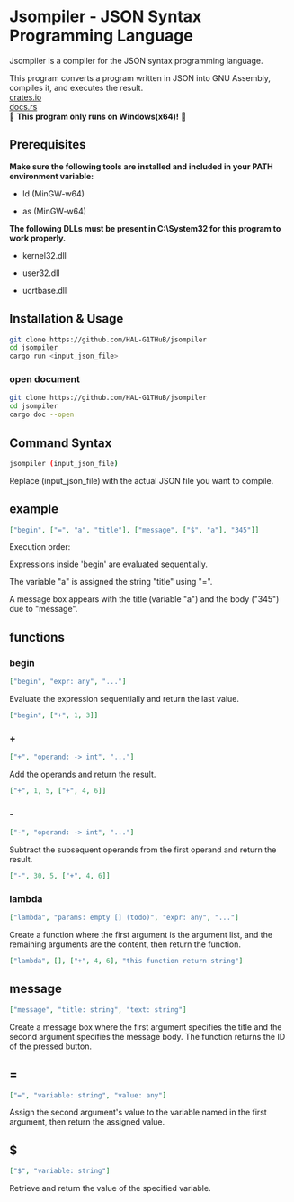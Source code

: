 # Jsompiler - JSON Syntax Programming Language

Jsompiler is a compiler for the JSON syntax programming language.

This program converts a program written in JSON into GNU Assembly, compiles it, and executes the result.  
[crates.io](https://crates.io/crates/jsompiler)  
[docs.rs](https://docs.rs/jsompiler/latest/jsompiler)  
🚨 **This program only runs on Windows(x64)!** 🚨

## Prerequisites

**Make sure the following tools are installed and included in your PATH environment variable:**

- ld (MinGW-w64)

- as (MinGW-w64)

**The following DLLs must be present in C:\System32 for this program to work properly.**

- kernel32.dll

- user32.dll

- ucrtbase.dll

## Installation & Usage

```bash
git clone https://github.com/HAL-G1THuB/jsompiler
cd jsompiler
cargo run <input_json_file>
```

### open document

```bash
git clone https://github.com/HAL-G1THuB/jsompiler
cd jsompiler
cargo doc --open
```

## Command Syntax

```bash
jsompiler (input_json_file)
```

Replace (input_json_file) with the actual JSON file you want to compile.

## example

```json
["begin", ["=", "a", "title"], ["message", ["$", "a"], "345"]]
```

Execution order:

Expressions inside 'begin' are evaluated sequentially.

The variable "a" is assigned the string "title" using "=".

A message box appears with the title (variable "a") and the body ("345") due to "message".

## functions

### begin

```json
["begin", "expr: any", "..."]
```

Evaluate the expression sequentially and return the last value.

```json
["begin", ["+", 1, 3]]
```

### +

```json
["+", "operand: -> int", "..."]
```

Add the operands and return the result.

```json
["+", 1, 5, ["+", 4, 6]]
```

### -

```json
["-", "operand: -> int", "..."]
```

Subtract the subsequent operands from the first operand and return the result.

```json
["-", 30, 5, ["+", 4, 6]]
```

### lambda

```json
["lambda", "params: empty [] (todo)", "expr: any", "..."]
```

Create a function where the first argument is the argument list,
and the remaining arguments are the content, then return the function.

```json
["lambda", [], ["+", 4, 6], "this function return string"]
```

## message

```json
["message", "title: string", "text: string"]
```

Create a message box where the first argument specifies the title and the second argument specifies the message body.
The function returns the ID of the pressed button.

## =

```json
["=", "variable: string", "value: any"]
```

Assign the second argument's value to the variable named in the first argument, then return the assigned value.

## $

```json
["$", "variable: string"]
```

Retrieve and return the value of the specified variable.
